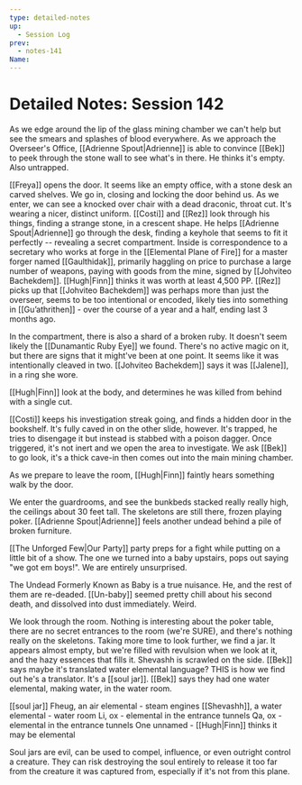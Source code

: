 ```yaml
---
type: detailed-notes
up:
  - Session Log
prev:
  - notes-141
Name:
---
```

# Detailed Notes: Session 142

As we edge around the lip of the glass mining chamber we can't help but see the smears and splashes of blood everywhere. As we approach the Overseer's Office, [[Adrienne Spout|Adrienne]] is able to convince [[Bek]] to peek through the stone wall to see what's in there. He thinks it's empty. Also untrapped. 

[[Freya]] opens the door. It seems like an empty office, with a stone desk an carved shelves. We go in, closing and locking the door behind us. As we enter, we can see a knocked over chair with a dead draconic, throat cut. It's wearing a nicer, distinct uniform. [[Costi]] and [[Rez]] look through his things, finding a strange stone, in a crescent shape. He helps [[Adrienne Spout|Adrienne]] go through the desk, finding a keyhole that seems to fit it perfectly -- revealing a secret compartment. Inside is correspondence to a secretary who works at forge in the [[Elemental Plane of Fire]] for a master forger named [[Gaulthidak]], primarily haggling on price to purchase a large number of weapons, paying with goods from the mine, signed by [[Johviteo Bachekdem]]. [[Hugh|Finn]] thinks it was worth at least 4,500 PP. [[Rez]] picks up that [[Johviteo Bachekdem]] was perhaps more than just the overseer, seems to be too intentional or encoded, likely ties into something in [[Gu’athrithen]] - over the course of a year and a half, ending last 3 months ago. 

In the compartment, there is also a shard of a broken ruby. It doesn't seem likely the [[Dunamantic Ruby Eye]] we found. There's no active magic on it, but there are signs that it might've been at one point. It seems like it was intentionally cleaved in two. [[Johviteo Bachekdem]] says it was [[Jalene]], in a ring she wore.

[[Hugh|Finn]] look at the body, and determines he was killed from behind with a single cut. 

[[Costi]] keeps his investigation streak going, and finds a hidden door in the bookshelf. It's fully caved in on the other slide, however. It's trapped, he tries to disengage it but instead is stabbed with a poison dagger. Once triggered, it's not inert and we open the area to investigate. We ask [[Bek]] to go look, it's a thick cave-in then comes out into the main mining chamber. 

As we prepare to leave the room, [[Hugh|Finn]] faintly hears something walk by the door. 

We enter the guardrooms, and see the bunkbeds stacked really really high, the ceilings about 30 feet tall. The skeletons are still there, frozen playing poker. [[Adrienne Spout|Adrienne]] feels another undead behind a pile of broken furniture. 

[[The Unforged Few|Our Party]] party preps for a fight while putting on a little bit of a show. The one we turned into a baby upstairs, pops out saying "we got em boys!". We are entirely unsurprised.

The Undead Formerly Known as Baby is a true nuisance. He, and the rest of them are re-deaded. [[Un-baby]] seemed pretty chill about his second death, and dissolved into dust immediately. Weird. 

We look through the room. Nothing is interesting about the poker table, there are no secret entrances to the room (we're SURE), and there's nothing really on the skeletons. Taking more time to look further, we find a jar. It appears almost empty, but we're filled with revulsion when we look at it, and the hazy essences that fills it. Shevashh is scrawled on the side. [[Bek]] says maybe it's translated water elemental language? THIS is how we find out he's a translator. It's a [[soul jar]]. [[Bek]] says they had one water elemental, making water, in the water room. 

[[soul jar]]
Fheug, an air elemental - steam engines
[[Shevashh]], a water elemental - water room
Li, ox - elemental in the entrance tunnels
Qa, ox - elemental in the entrance tunnels
One unnamed - [[Hugh|Finn]] thinks it may be elemental

Soul jars are evil, can be used to compel, influence, or even outright control a creature. They can risk destroying the soul entirely to release it too far from the creature it was captured from, especially if it's not from this plane. 